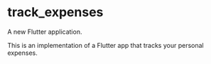 # track_expenses

A new Flutter application.

This is an implementation of a Flutter app that tracks your personal expenses.
